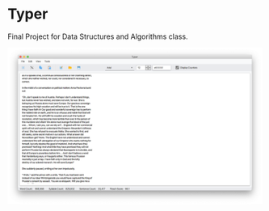 # Typer
Final Project for Data Structures and Algorithms class.

![Image of Program](https://raw.githubusercontent.com/mmvvpp123/Typer/master/readmeimg.png)